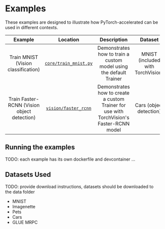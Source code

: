 # Examples

These examples are designed to illustrate how PyTorch-accelerated can be used in different contexts.

Example | Location | Description | Dataset
:---:|:---:|:---:|:---:
Train MNIST (Vision classification)| [`core/train_mnist.py`](core/train_mnist.py) | Demonstrates how to train a custom model using the default Trainer | MNIST (included with TorchVision)
Train Faster-RCNN (Vision object detection)| [`vision/faster_rcnn`](vision/faster_rcnn) | Demonstrates how to create a custom Trainer for use with TorchVision's Faster-RCNN model | Cars (object detection)


## Running the examples

TODO: each example has its own dockerfile and devcontainer ...


## Datasets Used

TODO: provide download instructions, datasets should be downloaded to the data folder

- MNIST
- Imagenette
- Pets
- Cars
- GLUE MRPC